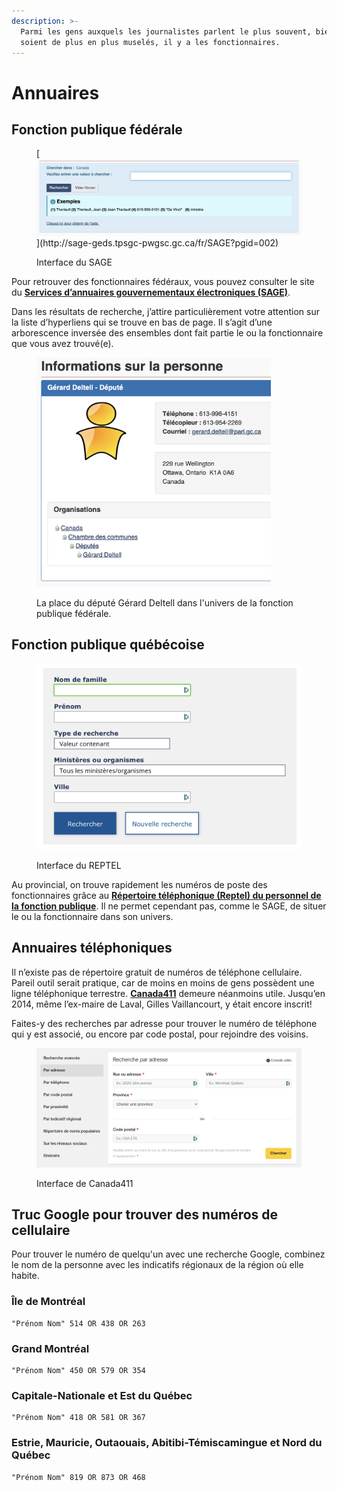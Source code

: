 ```yaml
---
description: >-
  Parmi les gens auxquels les journalistes parlent le plus souvent, bien qu’ils
  soient de plus en plus muselés, il y a les fonctionnaires.
---
```


# Annuaires

## Fonction publique fédérale

<figure>[<img src=".gitbook/assets/sage.png" alt="">](http://sage-geds.tpsgc-pwgsc.gc.ca/fr/SAGE?pgid=002)<figcaption><p>Interface du SAGE</p></figcaption></figure>

Pour retrouver des fonctionnaires fédéraux, vous pouvez consulter le site du [**Services d’annuaires gouvernementaux électroniques (SAGE)**](http://sage-geds.tpsgc-pwgsc.gc.ca/fr/SAGE?pgid=002).

Dans les résultats de recherche, j’attire particulièrement votre attention sur la liste d’hyperliens qui se trouve en bas de page. Il s’agit d’une arborescence inversée des ensembles dont fait partie le ou la fonctionnaire que vous avez trouvé(e).

<figure><img src=".gitbook/assets/deltell.png" alt="" width="375"><figcaption><p>La place du député Gérard Deltell dans l'univers de la fonction publique fédérale.</p></figcaption></figure>

## Fonction publique québécoise

<figure><img src=".gitbook/assets/reptel.png" alt=""><figcaption><p>Interface du REPTEL</p></figcaption></figure>

Au provincial, on trouve rapidement les numéros de poste des fonctionnaires grâce au [**Répertoire téléphonique (Reptel) du personnel de la fonction publique**](http://www.reptel.gouv.qc.ca/reptel.aspx). Il ne permet cependant pas, comme le SAGE, de situer le ou la fonctionnaire dans son univers.

## Annuaires téléphoniques

Il n’existe pas de répertoire gratuit de numéros de téléphone cellulaire. Pareil outil serait pratique, car de moins en moins de gens possèdent une ligne téléphonique terrestre. [**Canada411**](https://www.fr.canada411.ca/search/address.html) demeure néanmoins utile. Jusqu’en 2014, même l’ex-maire de Laval, Gilles Vaillancourt, y était encore inscrit!

Faites-y des recherches par adresse pour trouver le numéro de téléphone qui y est associé, ou encore par code postal, pour rejoindre des voisins.

<figure><img src=".gitbook/assets/ canada411.png" alt="" width="563"><figcaption><p>Interface de Canada411</p></figcaption></figure>

## Truc Google pour trouver des numéros de cellulaire

Pour trouver le numéro de quelqu'un avec une recherche Google, combinez le nom de la personne avec les indicatifs régionaux de la région où elle habite.

### Île de Montréal

```
"Prénom Nom" 514 OR 438 OR 263
```

### Grand Montréal

```
"Prénom Nom" 450 OR 579 OR 354
```

### Capitale-Nationale et Est du Québec

```
"Prénom Nom" 418 OR 581 OR 367
```

### Estrie, Mauricie, Outaouais, Abitibi-Témiscamingue et Nord du Québec

```
"Prénom Nom" 819 OR 873 OR 468
```
